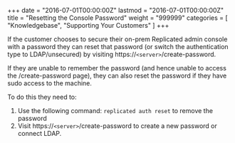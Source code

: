 +++
date = "2016-07-01T00:00:00Z"
lastmod = "2016-07-01T00:00:00Z"
title = "Resetting the Console Password"
weight = "999999"
categories = [ "Knowledgebase", "Supporting Your Customers" ]
+++

If the customer chooses to secure their on-prem Replicated admin console with a 
password they can reset that password (or switch the authentication type to 
LDAP/unsecured) by visiting https://`<server>`/create-password.

If they are unable to remember the password (and hence unable to access the 
/create-password page), they can also reset the password if they have sudo access 
to the machine.

To do this they need to:

1. Use the following command: `replicated auth reset` to remove the password
1. Visit https://`<server>`/create-password to create a new password or connect LDAP.


